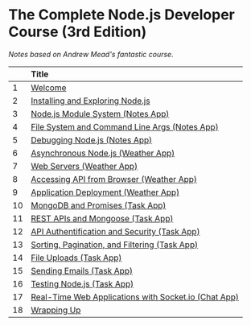 # The Complete Node.js Developer Course (3rd Edition)

_Notes based on Andrew Mead's fantastic course._

|     | Title                                                                                             |
| :-- | :------------------------------------------------------------------------------------------------ |
| 1   | [ Welcome ](01-Welcome/README.md)                                                                 |
| 2   | [ Installing and Exploring Node.js ](02-Installing-and-Exploring-Nodejs/README.md)                |
| 3   | [ Node.js Module System (Notes App) ](03-Nodejs-Module-System/README.md)                          |
| 4   | [ File System and Command Line Args (Notes App) ](04-File-System-and-Command-Line-Args/README.md) |
| 5   | [ Debugging Node.js (Notes App) ](05-Debugging-Nodejs/README.md)                                  |
| 6   | [ Asynchronous Node.js (Weather App) ]()                                                          |
| 7   | [ Web Servers (Weather App) ]()                                                                   |
| 8   | [ Accessing API from Browser (Weather App) ]()                                                    |
| 9   | [ Application Deployment (Weather App) ]()                                                        |
| 10  | [ MongoDB and Promises (Task App) ]()                                                             |
| 11  | [ REST APIs and Mongoose (Task App) ]()                                                           |
| 12  | [ API Authentification and Security (Task App) ]()                                                |
| 13  | [ Sorting, Pagination, and Filtering (Task App) ]()                                               |
| 14  | [ File Uploads (Task App) ]()                                                                     |
| 15  | [ Sending Emails (Task App) ]()                                                                   |
| 16  | [ Testing Node.js (Task App) ]()                                                                  |
| 17  | [ Real-Time Web Applications with Socket.io (Chat App) ]()                                        |
| 18  | [ Wrapping Up ]()                                                                                 |
